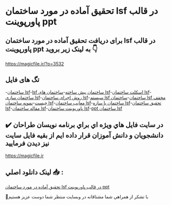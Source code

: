 # تحقیق آماده در مورد ساختمان lsf در قالب پاورپوینت ppt

## برای دریافت تحقیق آماده در مورد ساختمان lsf در قالب پاورپوینت ppt به لینک زیر بروید 👇

https://magicfile.ir/?p=3532

## تگ های فایل

-[ساختمان lsf](https://magicfile.ir/product/%d8%aa%d8%ad%d9%82%db%8c%d9%82-%d8%b3%d8%a7%d8%ae%d8%aa%d9%85%d8%a7%d9%86-lsf-%d8%af%d8%b1-%d9%82%d8%a7%d9%84%d8%a8-%d9%be%d8%a7%d9%88%d8%b1%d9%be%d9%88%db%8c%d9%86%d8%aa/)-[lsf ساختمان پیش ساخته](https://magicfile.ir/product/%d8%aa%d8%ad%d9%82%db%8c%d9%82-%d8%b3%d8%a7%d8%ae%d8%aa%d9%85%d8%a7%d9%86-lsf-%d8%af%d8%b1-%d9%82%d8%a7%d9%84%d8%a8-%d9%be%d8%a7%d9%88%d8%b1%d9%be%d9%88%db%8c%d9%86%d8%aa/)-[ساختمان های lsf](https://magicfile.ir/product/%d8%aa%d8%ad%d9%82%db%8c%d9%82-%d8%b3%d8%a7%d8%ae%d8%aa%d9%85%d8%a7%d9%86-lsf-%d8%af%d8%b1-%d9%82%d8%a7%d9%84%d8%a8-%d9%be%d8%a7%d9%88%d8%b1%d9%be%d9%88%db%8c%d9%86%d8%aa/)-[اسکلت ساختمان lsf](https://magicfile.ir/product/%d8%aa%d8%ad%d9%82%db%8c%d9%82-%d8%b3%d8%a7%d8%ae%d8%aa%d9%85%d8%a7%d9%86-lsf-%d8%af%d8%b1-%d9%82%d8%a7%d9%84%d8%a8-%d9%be%d8%a7%d9%88%d8%b1%d9%be%d9%88%db%8c%d9%86%d8%aa/)-[ساختمان سازی lsf](https://magicfile.ir/product/%d8%aa%d8%ad%d9%82%db%8c%d9%82-%d8%b3%d8%a7%d8%ae%d8%aa%d9%85%d8%a7%d9%86-lsf-%d8%af%d8%b1-%d9%82%d8%a7%d9%84%d8%a8-%d9%be%d8%a7%d9%88%d8%b1%d9%be%d9%88%db%8c%d9%86%d8%aa/)-[روش اجرای ساختمان lsf](https://magicfile.ir/product/%d8%aa%d8%ad%d9%82%db%8c%d9%82-%d8%b3%d8%a7%d8%ae%d8%aa%d9%85%d8%a7%d9%86-lsf-%d8%af%d8%b1-%d9%82%d8%a7%d9%84%d8%a8-%d9%be%d8%a7%d9%88%d8%b1%d9%be%d9%88%db%8c%d9%86%d8%aa/)-[سیستم lsf ساختمان](https://magicfile.ir/product/%d8%aa%d8%ad%d9%82%db%8c%d9%82-%d8%b3%d8%a7%d8%ae%d8%aa%d9%85%d8%a7%d9%86-lsf-%d8%af%d8%b1-%d9%82%d8%a7%d9%84%d8%a8-%d9%be%d8%a7%d9%88%d8%b1%d9%be%d9%88%db%8c%d9%86%d8%aa/)-[ساختمان lsf مخفف چیست](https://magicfile.ir/product/%d8%aa%d8%ad%d9%82%db%8c%d9%82-%d8%b3%d8%a7%d8%ae%d8%aa%d9%85%d8%a7%d9%86-lsf-%d8%af%d8%b1-%d9%82%d8%a7%d9%84%d8%a8-%d9%be%d8%a7%d9%88%d8%b1%d9%be%d9%88%db%8c%d9%86%d8%aa/)-[نمونه ساختمان lsf](https://magicfile.ir/product/%d8%aa%d8%ad%d9%82%db%8c%d9%82-%d8%b3%d8%a7%d8%ae%d8%aa%d9%85%d8%a7%d9%86-lsf-%d8%af%d8%b1-%d9%82%d8%a7%d9%84%d8%a8-%d9%be%d8%a7%d9%88%d8%b1%d9%be%d9%88%db%8c%d9%86%d8%aa/)-[معایب ساختمان lsf](https://magicfile.ir/product/%d8%aa%d8%ad%d9%82%db%8c%d9%82-%d8%b3%d8%a7%d8%ae%d8%aa%d9%85%d8%a7%d9%86-lsf-%d8%af%d8%b1-%d9%82%d8%a7%d9%84%d8%a8-%d9%be%d8%a7%d9%88%d8%b1%d9%be%d9%88%db%8c%d9%86%d8%aa/)-[ساختمان با سازه lsf](https://magicfile.ir/product/%d8%aa%d8%ad%d9%82%db%8c%d9%82-%d8%b3%d8%a7%d8%ae%d8%aa%d9%85%d8%a7%d9%86-lsf-%d8%af%d8%b1-%d9%82%d8%a7%d9%84%d8%a8-%d9%be%d8%a7%d9%88%d8%b1%d9%be%d9%88%db%8c%d9%86%d8%aa/)-[تحقیق ساختمان lsf](https://magicfile.ir/product/%d8%aa%d8%ad%d9%82%db%8c%d9%82-%d8%b3%d8%a7%d8%ae%d8%aa%d9%85%d8%a7%d9%86-lsf-%d8%af%d8%b1-%d9%82%d8%a7%d9%84%d8%a8-%d9%be%d8%a7%d9%88%d8%b1%d9%be%d9%88%db%8c%d9%86%d8%aa/)-[مقاله ساختمان lsf](https://magicfile.ir/product/%d8%aa%d8%ad%d9%82%db%8c%d9%82-%d8%b3%d8%a7%d8%ae%d8%aa%d9%85%d8%a7%d9%86-lsf-%d8%af%d8%b1-%d9%82%d8%a7%d9%84%d8%a8-%d9%be%d8%a7%d9%88%d8%b1%d9%be%d9%88%db%8c%d9%86%d8%aa/)-[پاورپوینت ساختمان lsf](https://magicfile.ir/product/%d8%aa%d8%ad%d9%82%db%8c%d9%82-%d8%b3%d8%a7%d8%ae%d8%aa%d9%85%d8%a7%d9%86-lsf-%d8%af%d8%b1-%d9%82%d8%a7%d9%84%d8%a8-%d9%be%d8%a7%d9%88%d8%b1%d9%be%d9%88%db%8c%d9%86%d8%aa/)-[ppt ساختمان lsf](https://magicfile.ir/product/%d8%aa%d8%ad%d9%82%db%8c%d9%82-%d8%b3%d8%a7%d8%ae%d8%aa%d9%85%d8%a7%d9%86-lsf-%d8%af%d8%b1-%d9%82%d8%a7%d9%84%d8%a8-%d9%be%d8%a7%d9%88%d8%b1%d9%be%d9%88%db%8c%d9%86%d8%aa/)

## ✔️ در سايت فايل هاي ويژه اي براي برنامه نويسان طراحان دانشجويان و دانش آموزان قرار داده ايم از بقيه فايل سايت نيز ديدن فرماييد

https://magicfile.ir


## لينک دانلود اصلي 📥 :

[تحقیق آماده در مورد ساختمان lsf در قالب پاورپوینت ppt](https://magicfile.ir/product/%d8%aa%d8%ad%d9%82%db%8c%d9%82-%d8%b3%d8%a7%d8%ae%d8%aa%d9%85%d8%a7%d9%86-lsf-%d8%af%d8%b1-%d9%82%d8%a7%d9%84%d8%a8-%d9%be%d8%a7%d9%88%d8%b1%d9%be%d9%88%db%8c%d9%86%d8%aa/) 


🙏با تشکر از همراهي شما مشتاقانه در وبسایت منتظر شما دوست عزیز هستیم

